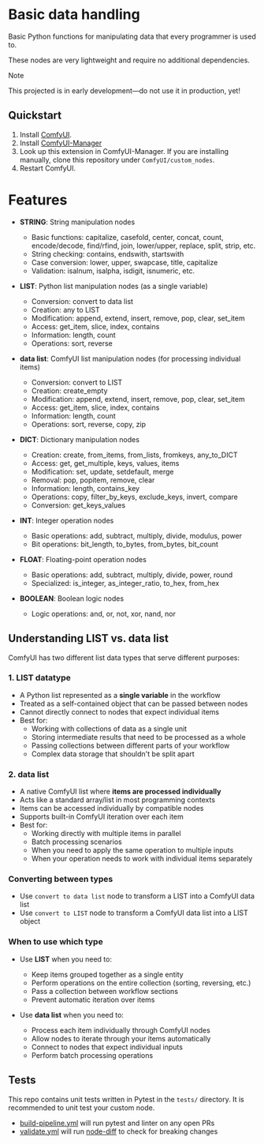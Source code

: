 # Basic data handling

Basic Python functions for manipulating data that every programmer is used to.

These nodes are very lightweight and require no additional dependencies.

> [!NOTE]
> This projected is in early development—do not use it in production, yet!

## Quickstart

1. Install [ComfyUI](https://docs.comfy.org/get_started).
1. Install [ComfyUI-Manager](https://github.com/ltdrdata/ComfyUI-Manager)
1. Look up this extension in ComfyUI-Manager. If you are installing manually, clone this repository under `ComfyUI/custom_nodes`.
1. Restart ComfyUI.

# Features

- **STRING**: String manipulation nodes
  - Basic functions: capitalize, casefold, center, concat, count, encode/decode, find/rfind, join, lower/upper, replace, split, strip, etc.
  - String checking: contains, endswith, startswith
  - Case conversion: lower, upper, swapcase, title, capitalize
  - Validation: isalnum, isalpha, isdigit, isnumeric, etc.

- **LIST**: Python list manipulation nodes (as a single variable)
  - Conversion: convert to data list
  - Creation: any to LIST
  - Modification: append, extend, insert, remove, pop, clear, set_item
  - Access: get_item, slice, index, contains
  - Information: length, count
  - Operations: sort, reverse

- **data list**: ComfyUI list manipulation nodes (for processing individual items)
  - Conversion: convert to LIST
  - Creation: create_empty
  - Modification: append, extend, insert, remove, pop, clear, set_item
  - Access: get_item, slice, index, contains
  - Information: length, count
  - Operations: sort, reverse, copy, zip

- **DICT**: Dictionary manipulation nodes
  - Creation: create, from_items, from_lists, fromkeys, any_to_DICT
  - Access: get, get_multiple, keys, values, items
  - Modification: set, update, setdefault, merge
  - Removal: pop, popitem, remove, clear
  - Information: length, contains_key
  - Operations: copy, filter_by_keys, exclude_keys, invert, compare
  - Conversion: get_keys_values

- **INT**: Integer operation nodes
  - Basic operations: add, subtract, multiply, divide, modulus, power
  - Bit operations: bit_length, to_bytes, from_bytes, bit_count

- **FLOAT**: Floating-point operation nodes
  - Basic operations: add, subtract, multiply, divide, power, round
  - Specialized: is_integer, as_integer_ratio, to_hex, from_hex

- **BOOLEAN**: Boolean logic nodes
  - Logic operations: and, or, not, xor, nand, nor

## Understanding LIST vs. data list

ComfyUI has two different list data types that serve different purposes:

### 1. LIST datatype
- A Python list represented as a **single variable** in the workflow
- Treated as a self-contained object that can be passed between nodes
- Cannot directly connect to nodes that expect individual items
- Best for:
  - Working with collections of data as a single unit
  - Storing intermediate results that need to be processed as a whole
  - Passing collections between different parts of your workflow
  - Complex data storage that shouldn't be split apart

### 2. data list
- A native ComfyUI list where **items are processed individually**
- Acts like a standard array/list in most programming contexts
- Items can be accessed individually by compatible nodes
- Supports built-in ComfyUI iteration over each item
- Best for:
  - Working directly with multiple items in parallel
  - Batch processing scenarios
  - When you need to apply the same operation to multiple inputs
  - When your operation needs to work with individual items separately

### Converting between types
- Use `convert to data list` node to transform a LIST into a ComfyUI data list
- Use `convert to LIST` node to transform a ComfyUI data list into a LIST object

### When to use which type
- Use **LIST** when you need to:
  - Keep items grouped together as a single entity
  - Perform operations on the entire collection (sorting, reversing, etc.)
  - Pass a collection between workflow sections
  - Prevent automatic iteration over items

- Use **data list** when you need to:
  - Process each item individually through ComfyUI nodes
  - Allow nodes to iterate through your items automatically
  - Connect to nodes that expect individual inputs
  - Perform batch processing operations

## Tests

This repo contains unit tests written in Pytest in the `tests/` directory. It is recommended to unit test your custom node.

- [build-pipeline.yml](.github/workflows/build-pipeline.yml) will run pytest and linter on any open PRs
- [validate.yml](.github/workflows/validate.yml) will run [node-diff](https://github.com/Comfy-Org/node-diff) to check for breaking changes
